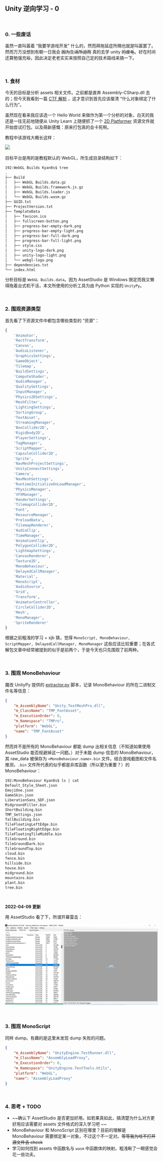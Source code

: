 ## Unity 逆向学习 - 0

<br>

### 0. 一些废话

虽然一直叫嚣着 “我要学游戏开发” 什么的，然而拜拖延症所赐也就是叫嚣罢了。然而万万没想到有朝一日我会 ~~因为生活所迫而~~ 真的去学 unity ~~的皮毛~~。好在时间还算勉强充裕，因此决定老老实实来按照自己定的技术路线来搞一下。

<br>

### 1. 食材

今天的目标是分析 assets 相关文件。之前都是直奔 Assembly-CSharp.dll 去的；但今天我看到一篇 [CTF 解析](https://www.cnblogs.com/algonote/p/15589898.html) ，这才意识到首先应该厘清 “什么对象绑定了什么行为”。

虽然现在看来我应该选一个 Hello World 来做作为第一个分析的对象，白天的我还是一往无前地随便从 Unity Learn 上随便抓了一个 [2D Platformer](https://assetstore.unity.com/packages/templates/platformer-microgame-151055) 资源文件就开始尝试打包。以及萌新感慨：原来打包真的会卡死啊。

教程中该游戏大概长这样：

![](https://connect-prd-cdn.unity.com/20190313/learn/images/ef3bf79d-def0-41d8-bd08-a842cc92c0e2_PlatformerTrails.png)

目标平台是用的是教程默认的 WebGL，所生成目录结构如下：

```shel
192:WebGL Builds Kyan0s$ tree
.
├── Build
│   ├── WebGL Builds.data.gz
│   ├── WebGL Builds.framework.js.gz
│   ├── WebGL Builds.loader.js
│   └── WebGL Builds.wasm.gz
├── GUID.txt
├── ProjectVersion.txt
├── TemplateData
│   ├── favicon.ico
│   ├── fullscreen-button.png
│   ├── progress-bar-empty-dark.png
│   ├── progress-bar-empty-light.png
│   ├── progress-bar-full-dark.png
│   ├── progress-bar-full-light.png
│   ├── style.css
│   ├── unity-logo-dark.png
│   ├── unity-logo-light.png
│   └── webgl-logo.png
├── dependencies.txt
└── index.html
```

分析目标是 `WebGL Builds.data`。因为 AssetStudio 是 Windows 限定而我又懒得拖着台式机干活，本文所使用的分析工具为由 Python 实现的 `UnityPy`。

<br>

### 2. 围观资源类型

首先看了下资源文件中都包含哪些类型的 “资源”：

```python
{
    'Animator', 
    'RectTransform', 
    'Canvas', 
    'AudioListener', 
    'GraphicsSettings', 
    'GameObject', 
    'Tilemap', 
    'BuildSettings', 
    'ComputeShader', 
    'AudioManager', 
    'QualitySettings', 
    'InputManager', 
    'Physics2DSettings',
    'MeshFilter', 
    'LightingSettings', 
    'SortingGroup', 
    'TextAsset', 
    'StreamingManager', 
    'BoxCollider2D', 
    'Rigidbody2D', 
    'PlayerSettings', 
    'TagManager', 
    'ScriptMapper', 
    'CapsuleCollider2D', 
    'Sprite', 
    'NavMeshProjectSettings', 
    'UnityConnectSettings', 
    'Camera', 
    'NavMeshSettings', 
    'RuntimeInitializeOnLoadManager', 
    'PhysicsManager', 
    'VFXManager', 
    'RenderSettings', 
    'TilemapCollider2D', 
    'Font', 
    'ResourceManager', 
    'PreloadData', 
    'TilemapRenderer', 
    'AudioClip', 
    'TimeManager', 
    'AnimationClip', 
    'PolygonCollider2D', 
    'LightmapSettings', 
    'CanvasRenderer', 
    'Texture2D', 
    'MonoBehaviour', 
    'DelayedCallManager', 
    'Material', 
    'MonoScript', 
    'AudioSource', 
    'Grid', 
    'Transform', 
    'AnimatorController', 
    'CircleCollider2D', 
    'Mesh', 
    'MonoManager', 
    'SpriteRenderer'
}
```

根据之前粗浅的学习 + xjb 猜，觉得 `MonoScript, MonoBehaviour, ScriptMapper, DelayedCallManager, MonoManager` 这些应该比较重要；在各式解包文章中经常被提到的似乎是前两个，于是今天也只先围观了前两种。

<br>

### 3. 围观 MonoBehaviour

魔改 UnityPy 提供的 [extractor.py](https://github.com/K0lb3/UnityPy/blob/master/UnityPy/tools/extractor.py) 脚本，记录 MonoBehaviour 的所在二进制文件名等信息：

```json
{
    "m_AssemblyName": "Unity.TextMeshPro.dll",
    "m_ClassName": "TMP_FontAsset",
    "m_ExecutionOrder": 0,
    "m_Namespace": "TMPro",
    "platform": "WebGL",
    "name": "TMP_FontAsset"
}
```

然而并不是所有的 MonoBehaviour 都能 dump 出相关信息（不知道如果使用 AssetStudio 能否规避掉这一问题。）对于未能 dump 信息的 MonoBehaviour，其 raw_data 被保存为 `<MonoBehaviour.name>.bin` 文件。结合游戏截图和文件名推测，`.bin` 文件所代表的似乎都是非库函数（所以更为重要？）的 MonoBehaviour：

```shell
192:MonoBehaviour Kyan0s$ ls | cat
Default_Style_Sheet.json
EmojiOne.json
GameSkin.json
LiberationSans_SDF.json
MidgroundFiller.bin
ShortBuilding.bin
TMP_Settings.json
TallBuilding.bin
TileFloatingLeftEdge.bin
TileFloatingRightEdge.bin
TileFloatingTileMiddle.bin
TileGround.bin
TileGroundDark.bin
TileGroundTop.bin
cloud.bin
fence.bin
hillside.bin
house.bin
midground.bin
mountains.bin
plant.bin
tree.bin
```
<br>

**2022-04-09 更新**

用 AssetStudio 看了下，所谓开幕雷击：

![](https://raw.githubusercontent.com/Kyan0s/Kyan0s.github.io/main/assets/img/assets-cloud.png)

<br>

### 3. 围观 MonoScript

同样 dump。有趣的是这里未发现 dump 失败的问题。

```json
{
    "m_AssemblyName": "UnityEngine.TestRunner.dll",
    "m_ClassName": "AssemblyLoadProxy",
    "m_ExecutionOrder": 0,
    "m_Namespace": "UnityEngine.TestTools.Utils",
    "platform": "WebGL",
    "name": "AssemblyLoadProxy"
}
```

<br>

### 4. 思考 + TODO

+ ~~确认下 AssetStudio 是否更加好用。如若果真如此，搞清楚为什么对方更好用应该需要对 assets 文件格式的深入学习吧 ~~
+ MonoBehaviour 和 MonoScript 区别在哪里？目前的理解是 MonoBehaviour 需要绑定某一对象，不过这个不一定对。~~等等我为啥不打开源文件去 check~~
+ 学习如何找到 assets 中函数名与 `wasm` 中函数体的映射。粗浅瞅了一眼感觉会花一些功夫。

<br>


